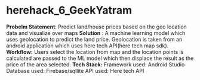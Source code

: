# herehack_6_GeekYatram
**Probelm Statement**: Predict land/house prices based on the geo location data and visualize over maps
**Solution** : A machine learning model which uses geolocation to predict the land price. Geolocation is taken from an android application which uses here tech API(here tech map sdk). 
**Workflow:** Users select the location from map and the location points is calculated are passed to the ML model which then displace the result as the price of the area selected.
**Tech Stack:** Framework used: Android Studio
Database used: Firebase/sqllite
API used: Here tech API
